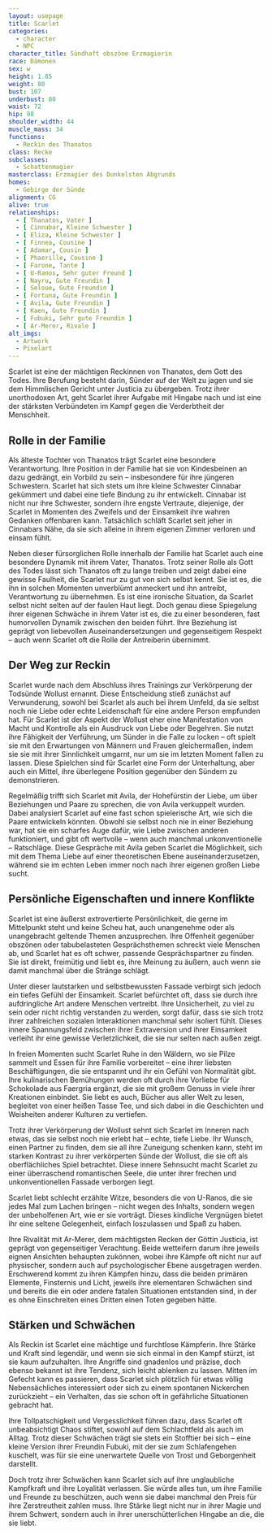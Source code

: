 ```yaml
---
layout: usepage
title: Scarlet
categories:
  - character
  - NPC
character_title: Sündhaft obszöne Erzmagierin
race: Dämonen
sex: w
height: 1.85
weight: 80
bust: 107
underbust: 80
waist: 72
hip: 98
shoulder_width: 44
muscle_mass: 34
functions:
  - Reckin des Thanatos
class: Recke
subclasses:
  - Schattenmagier
masterclass: Erzmagier des Dunkelsten Abgrunds  
homes:
  - Gebirge der Sünde
alignment: CG
alive: true
relationships:
  - [ Thanatos, Vater ]
  - [ Cinnabar, Kleine Schwester ]
  - [ Eliza, Kleine Schwester ]
  - [ Finnea, Cousine ]
  - [ Adamar, Cousin ]
  - [ Phaerille, Cousine ]
  - [ Farone, Tante ]
  - [ U-Ranos, Sehr guter Freund ]
  - [ Nayru, Gute Freundin ]
  - [ Seloue, Gute Freundin ]
  - [ Fortuna, Gute Freundin ]
  - [ Avila, Gute Freundin ]
  - [ Kaen, Gute Freundin ]
  - [ Fubuki, Sehr gute Freundin ]
  - [ Ar-Merer, Rivale ]
alt_imgs:
  - Artwork
  - Pixelart
---
```


Scarlet ist eine der mächtigen Reckinnen von Thanatos, dem Gott des Todes. Ihre Berufung besteht darin, Sünder
auf der Welt zu jagen und sie dem Himmlischen Gericht unter Justicia zu übergeben. Trotz ihrer unorthodoxen Art, geht
Scarlet ihrer Aufgabe mit Hingabe nach und ist eine der stärksten Verbündeten im Kampf gegen die Verderbtheit der
Menschheit.

<!--more-->

## Rolle in der Familie

Als älteste Tochter von Thanatos trägt Scarlet eine besondere Verantwortung. Ihre Position in der Familie hat sie von Kindesbeinen an dazu gedrängt, ein Vorbild zu sein – insbesondere für ihre jüngeren Schwestern. Scarlet hat sich stets um ihre kleine Schwester Cinnabar gekümmert und dabei eine tiefe Bindung zu ihr entwickelt. Cinnabar ist nicht nur ihre Schwester, sondern ihre engste Vertraute, diejenige, der Scarlet in Momenten des Zweifels und der Einsamkeit ihre wahren Gedanken offenbaren kann. Tatsächlich schläft Scarlet seit jeher in Cinnabars Nähe, da sie sich alleine in ihrem eigenen Zimmer verloren und einsam fühlt.

Neben dieser fürsorglichen Rolle innerhalb der Familie hat Scarlet auch eine besondere Dynamik mit ihrem Vater, Thanatos. Trotz seiner Rolle als Gott des Todes lässt sich Thanatos oft zu lange treiben und zeigt dabei eine gewisse Faulheit, die Scarlet nur zu gut von sich selbst kennt. Sie ist es, die ihn in solchen Momenten unverblümt anmeckert und ihn antreibt, Verantwortung zu übernehmen. Es ist eine ironische Situation, da Scarlet selbst nicht selten auf der faulen Haut liegt. Doch genau diese Spiegelung ihrer eigenen Schwäche in ihrem Vater ist es, die zu einer besonderen, fast humorvollen Dynamik zwischen den beiden führt. Ihre Beziehung ist geprägt von liebevollen Auseinandersetzungen und gegenseitigem Respekt – auch wenn Scarlet oft die Rolle der Antreiberin übernimmt.

## Der Weg zur Reckin

Scarlet wurde nach dem Abschluss ihres Trainings zur Verkörperung der Todsünde Wollust ernannt. Diese Entscheidung stieß zunächst auf Verwunderung, sowohl bei Scarlet als auch bei ihrem Umfeld, da sie selbst noch nie Liebe oder echte Leidenschaft für eine andere Person empfunden hat. Für Scarlet ist der Aspekt der Wollust eher eine Manifestation von Macht und Kontrolle als ein Ausdruck von Liebe oder Begehren. Sie nutzt ihre Fähigkeit der Verführung, um Sünder in die Falle zu locken – oft spielt sie mit den Erwartungen von Männern und Frauen gleichermaßen, indem sie sie mit ihrer Sinnlichkeit umgarnt, nur um sie im letzten Moment fallen zu lassen. Diese Spielchen sind für Scarlet eine Form der Unterhaltung, aber auch ein Mittel, ihre überlegene Position gegenüber den Sündern zu demonstrieren.

Regelmäßig trifft sich Scarlet mit Avila, der Hohefürstin der Liebe, um über Beziehungen und Paare zu sprechen, die von Avila verkuppelt wurden. Dabei analysiert Scarlet auf eine fast schon spielerische Art, wie sich die Paare entwickeln könnten. Obwohl sie selbst noch nie in einer Beziehung war, hat sie ein scharfes Auge dafür, wie Liebe zwischen anderen funktioniert, und gibt oft wertvolle – wenn auch manchmal unkonventionelle – Ratschläge. Diese Gespräche mit Avila geben Scarlet die Möglichkeit, sich mit dem Thema Liebe auf einer theoretischen Ebene auseinanderzusetzen, während sie im echten Leben immer noch nach ihrer eigenen großen Liebe sucht.

## Persönliche Eigenschaften und innere Konflikte

Scarlet ist eine äußerst extrovertierte Persönlichkeit, die gerne im Mittelpunkt steht und keine Scheu hat, auch unangenehme oder als unangebracht geltende Themen anzusprechen. Ihre Offenheit gegenüber obszönen oder tabubelasteten Gesprächsthemen schreckt viele Menschen ab, und Scarlet hat es oft schwer, passende Gesprächspartner zu finden. Sie ist direkt, freimütig und liebt es, ihre Meinung zu äußern, auch wenn sie damit manchmal über die Stränge schlägt.

Unter dieser lautstarken und selbstbewussten Fassade verbirgt sich jedoch ein tiefes Gefühl der Einsamkeit. Scarlet befürchtet oft, dass sie durch ihre aufdringliche Art andere Menschen vertreibt. Ihre Unsicherheit, zu viel zu sein oder nicht richtig verstanden zu werden, sorgt dafür, dass sie sich trotz ihrer zahlreichen sozialen Interaktionen manchmal sehr isoliert fühlt. Dieses innere Spannungsfeld zwischen ihrer Extraversion und ihrer Einsamkeit verleiht ihr eine gewisse Verletzlichkeit, die sie nur selten nach außen zeigt.

In freien Momenten sucht Scarlet Ruhe in den Wäldern, wo sie Pilze sammelt und Essen für ihre Familie vorbereitet – eine ihrer liebsten Beschäftigungen, die sie entspannt und ihr ein Gefühl von Normalität gibt. Ihre kulinarischen Bemühungen werden oft durch ihre Vorliebe für Schokolade aus Faergria ergänzt, die sie mit großem Genuss in viele ihrer Kreationen einbindet. Sie liebt es auch, Bücher aus aller Welt zu lesen, begleitet von einer heißen Tasse Tee, und sich dabei in die Geschichten und Weisheiten anderer Kulturen zu vertiefen.

Trotz ihrer Verkörperung der Wollust sehnt sich Scarlet im Inneren nach etwas, das sie selbst noch nie erlebt hat – echte, tiefe Liebe. Ihr Wunsch, einen Partner zu finden, dem sie all ihre Zuneigung schenken kann, steht im starken Kontrast zu ihrer verkörperten Sünde der Wollust, die sie oft als oberflächliches Spiel betrachtet. Diese innere Sehnsucht macht Scarlet zu einer überraschend romantischen Seele, die unter ihrer frechen und unkonventionellen Fassade verborgen liegt.

Scarlet liebt schlecht erzählte Witze, besonders die von U-Ranos, die sie jedes Mal zum Lachen bringen – nicht wegen des Inhalts, sondern wegen der unbeholfenen Art, wie er sie vorträgt. Dieses kindliche Vergnügen bietet ihr eine seltene Gelegenheit, einfach loszulassen und Spaß zu haben.

Ihre Rivalität mit Ar-Merer, dem mächtigsten Recken der Göttin Justicia, ist geprägt von gegenseitiger Verachtung. Beide wetteifern darum ihre jeweils eignen Ansichten behaupten zukönnen, wobei ihre Kämpfe oft nicht nur auf physischer, sondern auch auf psychologischer Ebene ausgetragen werden. Erschwerend kommt zu ihren Kämpfen hinzu, dass die beiden primären Elemente, Finsternis und Licht, jeweils ihre elementaren Schwächen sind und bereits die ein oder andere fatalen Situationen entstanden sind, in der es ohne Einschreiten eines Dritten einen Toten gegeben hätte.

## Stärken und Schwächen

Als Reckin ist Scarlet eine mächtige und furchtlose Kämpferin. Ihre Stärke und Kraft sind legendär, und wenn sie sich einmal in den Kampf stürzt, ist sie kaum aufzuhalten. Ihre Angriffe sind gnadenlos und präzise, doch ebenso bekannt ist ihre Tendenz, sich leicht ablenken zu lassen. Mitten im Gefecht kann es passieren, dass Scarlet sich plötzlich für etwas völlig Nebensächliches interessiert oder sich zu einem spontanen Nickerchen zurückzieht – ein Verhalten, das sie schon oft in gefährliche Situationen gebracht hat.

Ihre Tollpatschigkeit und Vergesslichkeit führen dazu, dass Scarlet oft unbeabsichtigt Chaos stiftet, sowohl auf dem Schlachtfeld als auch im Alltag. Trotz dieser Schwächen trägt sie stets ein Stofftier bei sich – eine kleine Version ihrer Freundin Fubuki, mit der sie zum Schlafengehen kuschelt, was für sie eine unerwartete Quelle von Trost und Geborgenheit darstellt.

Doch trotz ihrer Schwächen kann Scarlet sich auf ihre unglaubliche Kampfkraft und ihre Loyalität verlassen. Sie würde alles tun, um ihre Familie und Freunde zu beschützen, auch wenn sie dabei manchmal den Preis für ihre Zerstreutheit zahlen muss. Ihre Stärke liegt nicht nur in ihrer Magie und ihrem Schwert, sondern auch in ihrer unerschütterlichen Hingabe an die, die sie liebt.
